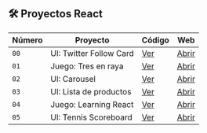 ## 🛠️ Proyectos React

| Número | Proyecto | Código | Web |
| --- | --- | --- | --- |
| `00` | UI: Twitter Follow Card | [Ver](projects/00-hola-mundo) | [Abrir](https://robertosd-twitter-follow-card.surge.sh/)|
| `01` | Juego: Tres en raya | [Ver](projects/01-tres-rayas) | [Abrir](https://robertosd-tres-rayas.surge.sh/)|
| `02` | UI: Carousel | [Ver](projects/02-carousel) | [Abrir](https://robertosd-carousel.surge.sh/)|
| `03` | UI: Lista de productos | [Ver](projects/03-list) | [Abrir](https://robertosd-list.surge.sh/)|
| `04` | Juego: Learning React | [Ver](projects/04-juego-react) | [Abrir](https://robertosd-juego-react.surge.sh/)|
| `05` | UI: Tennis Scoreboard | [Ver](projects/tennis-scoreboard) | [Abrir](https://robertosd-tennis-scoreboard.surge.sh/)|
